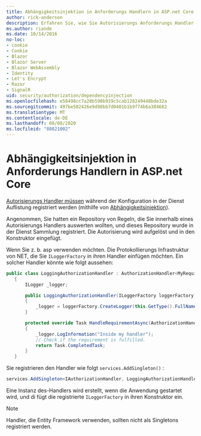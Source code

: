 ```yaml
---
title: Abhängigkeitsinjektion in Anforderungs Handlern in ASP.net Core
author: rick-anderson
description: Erfahren Sie, wie Sie Autorisierungs Anforderungs Handler mithilfe von Abhängigkeitsinjektion in eine ASP.net Core-App einfügen.
ms.author: riande
ms.date: 10/14/2016
no-loc:
- cookie
- Cookie
- Blazor
- Blazor Server
- Blazor WebAssembly
- Identity
- Let's Encrypt
- Razor
- SignalR
uid: security/authorization/dependencyinjection
ms.openlocfilehash: e58498cc7a28b598b919c5cab128249448bde32a
ms.sourcegitcommit: 497be502426e9d90bb7d0401b1b9f74b6a384682
ms.translationtype: MT
ms.contentlocale: de-DE
ms.lasthandoff: 08/08/2020
ms.locfileid: "88021002"
---
```

# <a name="dependency-injection-in-requirement-handlers-in-aspnet-core"></a>Abhängigkeitsinjektion in Anforderungs Handlern in ASP.net Core

<a name="security-authorization-di"></a>

[Autorisierungs Handler müssen](xref:security/authorization/policies#handler-registration) während der Konfiguration in der Dienst Auflistung registriert werden (mithilfe von [Abhängigkeitsinjektion](xref:fundamentals/dependency-injection)).

Angenommen, Sie hatten ein Repository von Regeln, die Sie innerhalb eines Autorisierungs Handlers auswerten wollten, und dieses Repository wurde in der Dienst Sammlung registriert. Die Autorisierung wird aufgelöst und in den Konstruktor eingefügt.

Wenn Sie z. b. asp verwenden möchten. Die Protokollierungs Infrastruktur von NET, die Sie `ILoggerFactory` in ihren Handler einfügen möchten. Ein solcher Handler könnte wie folgt aussehen:

```csharp
public class LoggingAuthorizationHandler : AuthorizationHandler<MyRequirement>
   {
       ILogger _logger;

       public LoggingAuthorizationHandler(ILoggerFactory loggerFactory)
       {
           _logger = loggerFactory.CreateLogger(this.GetType().FullName);
       }

       protected override Task HandleRequirementAsync(AuthorizationHandlerContext context, MyRequirement requirement)
       {
           _logger.LogInformation("Inside my handler");
           // Check if the requirement is fulfilled.
           return Task.CompletedTask;
       }
   }
   ```

Sie registrieren den Handler wie folgt `services.AddSingleton()` :

```csharp
services.AddSingleton<IAuthorizationHandler, LoggingAuthorizationHandler>();
```

Eine Instanz des-Handlers wird erstellt, wenn die Anwendung gestartet wird, und di fügt die registrierte `ILoggerFactory` in ihren Konstruktor ein.

> [!NOTE]
> Handler, die Entity Framework verwenden, sollten nicht als Singletons registriert werden.
